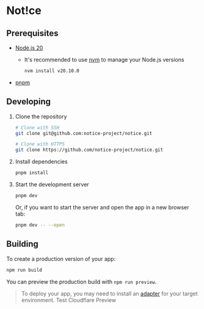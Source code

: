 # Not!ce

## Prerequisites

- [Node.js 20](https://nodejs.org/en/download/)

  - It's recommended to use [nvm](https://github.com/nvm-sh/nvm) to manage your Node.js versions

    ```bash
    nvm install v20.10.0
    ```

- [pnpm](https://pnpm.io/installation)

## Developing

1. Clone the repository

   ```bash
   # Clone with SSH
   git clone git@github.com:notice-project/notice.git

   # Clone with HTTPS
   git clone https://github.com/notice-project/notice.git
   ```

2. Install dependencies

   ```bash
   pnpm install
   ```

3. Start the development server

   ```bash
   pnpm dev
   ```

   Or, if you want to start the server and open the app in a new browser tab:

   ```bash
   pnpm dev -- --open
   ```

## Building

To create a production version of your app:

```bash
npm run build
```

You can preview the production build with `npm run preview`.

> To deploy your app, you may need to install an [adapter](https://kit.svelte.dev/docs/adapters) for your target environment.
Test Cloudflare Preview
